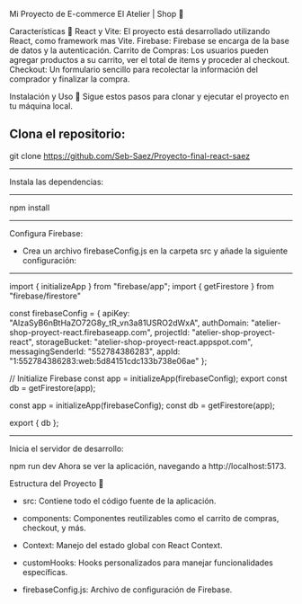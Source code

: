 Mi Proyecto de E-commerce El Atelier | Shop 🛒

Características 🚀
React y Vite: El proyecto está desarrollado utilizando React, como framework mas Vite.
Firebase: Firebase se encarga de la base de datos y la autenticación.
Carrito de Compras: Los usuarios pueden agregar productos a su carrito, ver el total de items y proceder al checkout.
Checkout: Un formulario sencillo para recolectar la información del comprador y finalizar la compra.


Instalación y Uso 🔧
Sigue estos pasos para clonar y ejecutar el proyecto en tu máquina local.

Clona el repositorio:
-----------------------

git clone https://github.com/Seb-Saez/Proyecto-final-react-saez

-----------------------

Instala las dependencias:

-----------------------

npm install

-----------------------

Configura Firebase:

- Crea un archivo firebaseConfig.js en la carpeta src y añade la siguiente configuración:

-----------------------

import { initializeApp } from "firebase/app";
import { getFirestore } from "firebase/firestore"



const firebaseConfig = {
  apiKey: "AIzaSyB6nBtHaZO72G8y_tR_vn3a81USRO2dWxA",
  authDomain: "atelier-shop-proyect-react.firebaseapp.com",
  projectId: "atelier-shop-proyect-react",
  storageBucket: "atelier-shop-proyect-react.appspot.com",
  messagingSenderId: "552784386283",
  appId: "1:552784386283:web:5d84151cdc133b738e06ae"
};

// Initialize Firebase
const app = initializeApp(firebaseConfig);
export const db = getFirestore(app);

const app = initializeApp(firebaseConfig);
const db = getFirestore(app);

export { db };

-----------------------


Inicia el servidor de desarrollo:

npm run dev 
Ahora se ver la aplicación, navegando a http://localhost:5173.

Estructura del Proyecto 📁

- src: Contiene todo el código fuente de la aplicación.

- components: Componentes reutilizables como el carrito de compras, checkout, y más.

- Context: Manejo del estado global con React Context.

- customHooks: Hooks personalizados para manejar funcionalidades específicas.

- firebaseConfig.js: Archivo de configuración de Firebase.